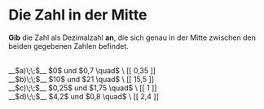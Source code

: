 <!--
version:  0.0.1

language: de

@style
input {
    text-align: center;
}

.flex-container {
    display: flex;
    flex-wrap: wrap;
    align-items: stretch;
    gap: 20px;
}

.flex-child {
    flex: 1;
    min-width: 350px;
    margin-right: 20px;
}

@media (max-width: 400px) {
    .flex-child {
        flex: 100%;
        margin-right: 0;
    }
}
@end

formula: \carry   \textcolor{red}{\scriptsize #1}
formula: \digit   \rlap{\carry{#1}}\phantom{#2}#2
formula: \permil  \text{‰}

import: https://raw.githubusercontent.com/LiaTemplates/Tikz-Jax/main/README.md

script: https://cdn.jsdelivr.net/gh/LiaTemplates/Tikz-Jax@main/dist/index.js


tags: Dezimalzahlen, Zahlenverständnis, sehr leicht, sehr niedrig, Angeben

comment: Wie heißt die Zahl, die genau in der Mitte zwischen den beiden gegebenen Zahlen liegt?

author: Martin Lommatzsch

-->




# Die Zahl in der Mitte

**Gib** die Zahl als Dezimalzahl **an**, die sich genau in der Mitte zwischen den beiden gegebenen Zahlen befindet.



<br>

<section class="flex-container">

<div class="flex-child">
__$a)\;\;$__ $0$ und $0,7 \quad$ \
[[ 0,35  ]] 
</div>
<div class="flex-child">
__$b)\;\;$__ $10$ und $21 \quad$ \
[[ 15,5  ]] 
</div> 
<div class="flex-child">
__$c)\;\;$__ $0,25$ und $1,75 \quad$ \
[[ 1     ]] 
</div> 
<div class="flex-child">
__$d)\;\;$__ $4,2$ und $0,8 \quad$ \
[[  2,4  ]] 
</div> 
</section>

<br>

<br>
<br>
<br>
<br>
<br>
<br>